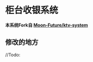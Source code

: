 #  柜台收银系统

**本系统Fork自 [Moon-Future/ktv-system](https://github.com/Moon-Future/ktv-system)**

## 修改的地方

//Todo: 